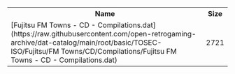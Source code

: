 <table>
<tr><th>Name</th><th>Size</th></tr>
<tr><td>[Fujitsu FM Towns - CD - Compilations.dat](https://raw.githubusercontent.com/open-retrogaming-archive/dat-catalog/main/root/basic/TOSEC-ISO/Fujitsu/FM Towns/CD/Compilations/Fujitsu FM Towns - CD - Compilations.dat)</td><td>2721</td></tr>
</table>
